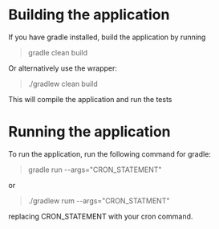 # Building the application
If you have gradle installed, build the application by running
> gradle clean build

Or alternatively use the wrapper:
> ./gradlew clean build

This will compile the application and run the tests

# Running the application
To run the application, run the following command for gradle:
> gradle run --args="CRON_STATEMENT"

or 
> ./gradlew rum --args="CRON_STATMENT"

replacing CRON_STATEMENT with your cron command.